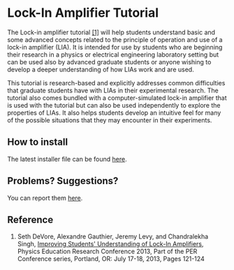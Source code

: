 # Lock-In Amplifier Tutorial

The Lock-in amplifier tutorial [[1]](#Reference) will help students understand basic and some advanced concepts related to the principle of operation and use of a lock-in amplifier (LIA).  It is intended for use by students who are beginning their research in a physics or electrical engineering laboratory setting but can be used also by advanced graduate students or anyone wishing to develop a deeper understanding of how LIAs work and are used.

This tutorial is research-based and explicitly addresses common difficulties that graduate students have with LIAs in their experimental research. The tutorial also comes bundled with a computer-simulated lock-in amplifier that is used with the tutorial but can also be used independently to explore the properties of LIAs.  It also helps students develop an intuitive feel for many of the possible situations that they may encounter in their experiments.

## How to install

The latest installer file can be found [here](https://github.com/levylabpitt/Lockin-Tutorial/releases/latest).

## Problems? Suggestions?

You can report them [here](https://github.com/levylabpitt/Lock-In-Tutorial/issues).

## Reference
1. Seth DeVore, Alexandre Gauthier, Jeremy Levy, and Chandralekha Singh, [Improving Students' Understanding of Lock-In Amplifiers](http://dx.doi.org/10.1119/perc.2013.pr.018), Physics Education Research Conference 2013, Part of the PER Conference series, Portland, OR: July 17-18, 2013, Pages 121-124 
